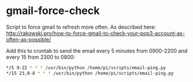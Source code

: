 gmail-force-check
=================

Script to force gmail to refresh more often. As described here: http://rakowski.pro/how-to-force-gmail-to-check-your-pop3-account-as-often-as-possible/

Add this to crontab to send the email every 5 minutes from 0900-2200 and every 15 from 2300 to 0800: 

```bash
*/5 9-22 * * * /usr/bin/python /home/pi/scripts/email-ping.py
*/15 23,0-8 * * * /usr/bin/python /home/pi/scripts/email-ping.py
```
